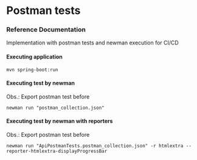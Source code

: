 # Postman tests

### Reference Documentation
Implementation with postman tests and newman execution for CI/CD

#### Executing application
```
mvn spring-boot:run
```

#### Executing test by newman
Obs.: Export postman test before
```
newman run "postman_collection.json"
```

#### Executing test by newman with reporters
Obs.: Export postman test before
```
newman run "ApiPostmanTests.postman_collection.json" -r htmlextra --reporter-htmlextra-displayProgressBar 
```